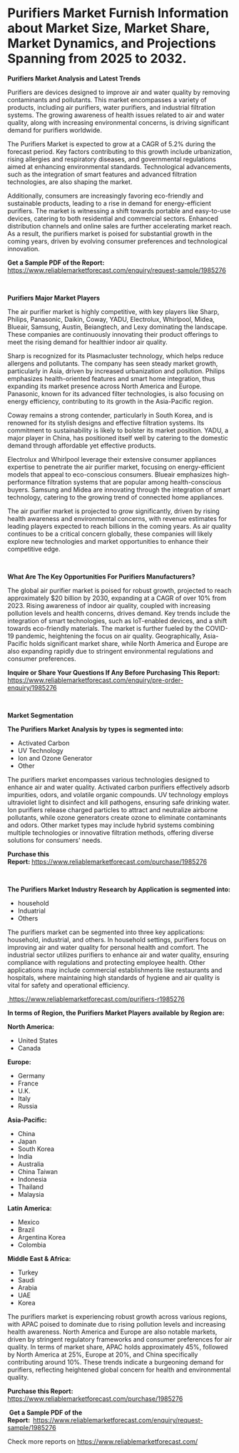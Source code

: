 <p><h1>Purifiers Market Furnish Information about Market Size, Market Share, Market Dynamics, and Projections Spanning from 2025 to 2032.</h1></p><p><strong>Purifiers Market Analysis and Latest Trends</strong></p>
<p><p>Purifiers are devices designed to improve air and water quality by removing contaminants and pollutants. This market encompasses a variety of products, including air purifiers, water purifiers, and industrial filtration systems. The growing awareness of health issues related to air and water quality, along with increasing environmental concerns, is driving significant demand for purifiers worldwide.</p><p>The Purifiers Market is expected to grow at a CAGR of 5.2% during the forecast period. Key factors contributing to this growth include urbanization, rising allergies and respiratory diseases, and governmental regulations aimed at enhancing environmental standards. Technological advancements, such as the integration of smart features and advanced filtration technologies, are also shaping the market. </p><p>Additionally, consumers are increasingly favoring eco-friendly and sustainable products, leading to a rise in demand for energy-efficient purifiers. The market is witnessing a shift towards portable and easy-to-use devices, catering to both residential and commercial sectors. Enhanced distribution channels and online sales are further accelerating market reach. As a result, the purifiers market is poised for substantial growth in the coming years, driven by evolving consumer preferences and technological innovation.</p></p>
<p><strong>Get a Sample PDF of the Report:&nbsp;</strong> <a href="https://www.reliablemarketforecast.com/enquiry/request-sample/1985276?utm_campaign=2392&utm_medium=2&utm_source=Github&utm_content=ia&utm_term=19022025&utm_id=purifiers">https://www.reliablemarketforecast.com/enquiry/request-sample/1985276</a></p>
<p>&nbsp;</p>
<p><strong>Purifiers Major Market Players</strong></p>
<p><p>The air purifier market is highly competitive, with key players like Sharp, Philips, Panasonic, Daikin, Coway, YADU, Electrolux, Whirlpool, Midea, Blueair, Samsung, Austin, Beiangtech, and Lexy dominating the landscape. These companies are continuously innovating their product offerings to meet the rising demand for healthier indoor air quality.</p><p>Sharp is recognized for its Plasmacluster technology, which helps reduce allergens and pollutants. The company has seen steady market growth, particularly in Asia, driven by increased urbanization and pollution. Philips emphasizes health-oriented features and smart home integration, thus expanding its market presence across North America and Europe. Panasonic, known for its advanced filter technologies, is also focusing on energy efficiency, contributing to its growth in the Asia-Pacific region.</p><p>Coway remains a strong contender, particularly in South Korea, and is renowned for its stylish designs and effective filtration systems. Its commitment to sustainability is likely to bolster its market position. YADU, a major player in China, has positioned itself well by catering to the domestic demand through affordable yet effective products.</p><p>Electrolux and Whirlpool leverage their extensive consumer appliances expertise to penetrate the air purifier market, focusing on energy-efficient models that appeal to eco-conscious consumers. Blueair emphasizes high-performance filtration systems that are popular among health-conscious buyers. Samsung and Midea are innovating through the integration of smart technology, catering to the growing trend of connected home appliances.</p><p>The air purifier market is projected to grow significantly, driven by rising health awareness and environmental concerns, with revenue estimates for leading players expected to reach billions in the coming years. As air quality continues to be a critical concern globally, these companies will likely explore new technologies and market opportunities to enhance their competitive edge.</p></p>
<p>&nbsp;</p>
<p><strong>What Are The Key Opportunities For Purifiers Manufacturers?</strong></p>
<p><p>The global air purifier market is poised for robust growth, projected to reach approximately $20 billion by 2030, expanding at a CAGR of over 10% from 2023. Rising awareness of indoor air quality, coupled with increasing pollution levels and health concerns, drives demand. Key trends include the integration of smart technologies, such as IoT-enabled devices, and a shift towards eco-friendly materials. The market is further fueled by the COVID-19 pandemic, heightening the focus on air quality. Geographically, Asia-Pacific holds significant market share, while North America and Europe are also expanding rapidly due to stringent environmental regulations and consumer preferences.</p></p>
<p><strong>Inquire or Share Your Questions If Any Before Purchasing This Report:</strong> <a href="https://www.reliablemarketforecast.com/enquiry/pre-order-enquiry/1985276?utm_campaign=2392&utm_medium=2&utm_source=Github&utm_content=ia&utm_term=19022025&utm_id=purifiers">https://www.reliablemarketforecast.com/enquiry/pre-order-enquiry/1985276</a></p>
<p>&nbsp;</p>
<p><strong>Market Segmentation</strong></p>
<p><strong>The Purifiers Market Analysis by types is segmented into:</strong></p>
<p><ul><li>Activated Carbon</li><li>UV Technology</li><li>Ion and Ozone Generator</li><li>Other</li></ul></p>
<p><p>The purifiers market encompasses various technologies designed to enhance air and water quality. Activated carbon purifiers effectively adsorb impurities, odors, and volatile organic compounds. UV technology employs ultraviolet light to disinfect and kill pathogens, ensuring safe drinking water. Ion purifiers release charged particles to attract and neutralize airborne pollutants, while ozone generators create ozone to eliminate contaminants and odors. Other market types may include hybrid systems combining multiple technologies or innovative filtration methods, offering diverse solutions for consumers' needs.</p></p>
<p><strong>Purchase this Report:&nbsp;</strong><a href="https://www.reliablemarketforecast.com/purchase/1985276?utm_campaign=2392&utm_medium=2&utm_source=Github&utm_content=ia&utm_term=19022025&utm_id=purifiers">https://www.reliablemarketforecast.com/purchase/1985276</a></p>
<p>&nbsp;</p>
<p><strong>The Purifiers Market Industry Research by Application is segmented into:</strong></p>
<p><ul><li>household</li><li>Induatrial</li><li>Others</li></ul></p>
<p><p>The purifiers market can be segmented into three key applications: household, industrial, and others. In household settings, purifiers focus on improving air and water quality for personal health and comfort. The industrial sector utilizes purifiers to enhance air and water quality, ensuring compliance with regulations and protecting employee health. Other applications may include commercial establishments like restaurants and hospitals, where maintaining high standards of hygiene and air quality is vital for safety and operational efficiency.</p></p>
<p><a href="https://www.reliablemarketforecast.com/purifiers-r1985276?utm_campaign=2392&utm_medium=2&utm_source=Github&utm_content=ia&utm_term=19022025&utm_id=purifiers">&nbsp;https://www.reliablemarketforecast.com/purifiers-r1985276</a></p>
<p><strong>In terms of Region, the Purifiers Market Players available by Region are:</strong></p>
<p>
    <p> <strong> North America: </strong>
        <ul>
            <li>United States</li>
            <li>Canada</li>
        </ul>
        </p> 
    <p> <strong> Europe: </strong>
        <ul>
            <li>Germany</li>
            <li>France</li>
            <li>U.K.</li>
            <li>Italy</li>
            <li>Russia</li>
        </ul>
        </p> 
    <p> <strong> Asia-Pacific: </strong>
        <ul>
            <li>China</li>
            <li>Japan</li>
            <li>South Korea</li>
            <li>India</li>
            <li>Australia</li>
            <li>China Taiwan</li>
            <li>Indonesia</li>
            <li>Thailand</li>
            <li>Malaysia</li>
        </ul>
        </p> 
    <p> <strong> Latin America: </strong>
        <ul>
            <li>Mexico</li>
            <li>Brazil</li>
            <li>Argentina Korea</li>
            <li>Colombia</li>
        </ul>
        </p> 
    <p> <strong> Middle East & Africa: </strong>
        <ul>
            <li>Turkey</li>
            <li>Saudi</li>
            <li>Arabia</li>
            <li>UAE</li>
            <li>Korea</li>
        </ul>
    </p>
    </p>
<p><p>The purifiers market is experiencing robust growth across various regions, with APAC poised to dominate due to rising pollution levels and increasing health awareness. North America and Europe are also notable markets, driven by stringent regulatory frameworks and consumer preferences for air quality. In terms of market share, APAC holds approximately 45%, followed by North America at 25%, Europe at 20%, and China specifically contributing around 10%. These trends indicate a burgeoning demand for purifiers, reflecting heightened global concern for health and environmental quality.</p></p>
<p><strong>Purchase this Report: </strong><a href="https://www.reliablemarketforecast.com/purchase/1985276?utm_campaign=2392&utm_medium=2&utm_source=Github&utm_content=ia&utm_term=19022025&utm_id=purifiers">https://www.reliablemarketforecast.com/purchase/1985276</a></p>
<p>&nbsp;<strong>Get a Sample PDF of the Report:&nbsp;&nbsp;</strong><a href="https://www.reliablemarketforecast.com/enquiry/request-sample/1985276?utm_campaign=2392&utm_medium=2&utm_source=Github&utm_content=ia&utm_term=19022025&utm_id=purifiers">https://www.reliablemarketforecast.com/enquiry/request-sample/1985276</a></p>
<p><strong></strong></p>
<p>Check more reports on <a href="https://www.reliablemarketforecast.com/?utm_campaign=2392&utm_medium=2&utm_source=Github&utm_content=ia&utm_term=19022025&utm_id=purifiers">https://www.reliablemarketforecast.com/</a></p>